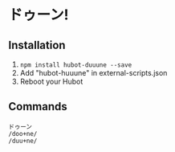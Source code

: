 # ドゥーン!

## Installation

1. `npm install hubot-duuune --save`
2. Add "hubot-huuune" in external-scripts.json
4. Reboot your Hubot

## Commands

```
ドゥーン
/doo+ne/
/duu+ne/
```
